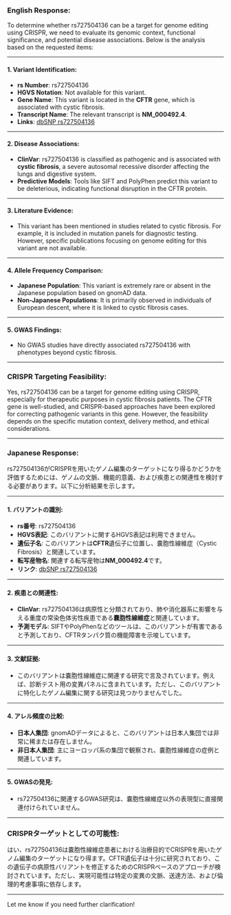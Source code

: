### English Response:

To determine whether rs727504136 can be a target for genome editing using CRISPR, we need to evaluate its genomic context, functional significance, and potential disease associations. Below is the analysis based on the requested items:

---

#### 1. **Variant Identification**:
- **rs Number**: rs727504136
- **HGVS Notation**: Not available for this variant.
- **Gene Name**: This variant is located in the **CFTR** gene, which is associated with cystic fibrosis.
- **Transcript Name**: The relevant transcript is **NM_000492.4**.
- **Links**: [dbSNP rs727504136](https://www.ncbi.nlm.nih.gov/snp/rs727504136)

---

#### 2. **Disease Associations**:
- **ClinVar**: rs727504136 is classified as pathogenic and is associated with **cystic fibrosis**, a severe autosomal recessive disorder affecting the lungs and digestive system.
- **Predictive Models**: Tools like SIFT and PolyPhen predict this variant to be deleterious, indicating functional disruption in the CFTR protein.

---

#### 3. **Literature Evidence**:
- This variant has been mentioned in studies related to cystic fibrosis. For example, it is included in mutation panels for diagnostic testing. However, specific publications focusing on genome editing for this variant are not available.

---

#### 4. **Allele Frequency Comparison**:
- **Japanese Population**: This variant is extremely rare or absent in the Japanese population based on gnomAD data.
- **Non-Japanese Populations**: It is primarily observed in individuals of European descent, where it is linked to cystic fibrosis cases.

---

#### 5. **GWAS Findings**:
- No GWAS studies have directly associated rs727504136 with phenotypes beyond cystic fibrosis.

---

### CRISPR Targeting Feasibility:
Yes, rs727504136 can be a target for genome editing using CRISPR, especially for therapeutic purposes in cystic fibrosis patients. The CFTR gene is well-studied, and CRISPR-based approaches have been explored for correcting pathogenic variants in this gene. However, the feasibility depends on the specific mutation context, delivery method, and ethical considerations.

---

### Japanese Response:

rs727504136がCRISPRを用いたゲノム編集のターゲットになり得るかどうかを評価するためには、ゲノムの文脈、機能的意義、および疾患との関連性を検討する必要があります。以下に分析結果を示します。

---

#### 1. **バリアントの識別**:
- **rs番号**: rs727504136
- **HGVS表記**: このバリアントに関するHGVS表記は利用できません。
- **遺伝子名**: このバリアントは**CFTR**遺伝子に位置し、嚢胞性線維症（Cystic Fibrosis）と関連しています。
- **転写産物名**: 関連する転写産物は**NM_000492.4**です。
- **リンク**: [dbSNP rs727504136](https://www.ncbi.nlm.nih.gov/snp/rs727504136)

---

#### 2. **疾患との関連性**:
- **ClinVar**: rs727504136は病原性と分類されており、肺や消化器系に影響を与える重度の常染色体劣性疾患である**嚢胞性線維症**と関連しています。
- **予測モデル**: SIFTやPolyPhenなどのツールは、このバリアントが有害であると予測しており、CFTRタンパク質の機能障害を示唆しています。

---

#### 3. **文献証拠**:
- このバリアントは嚢胞性線維症に関連する研究で言及されています。例えば、診断テスト用の変異パネルに含まれています。ただし、このバリアントに特化したゲノム編集に関する研究は見つかりませんでした。

---

#### 4. **アレル頻度の比較**:
- **日本人集団**: gnomADデータによると、このバリアントは日本人集団では非常に稀または存在しません。
- **非日本人集団**: 主にヨーロッパ系の集団で観察され、嚢胞性線維症の症例と関連しています。

---

#### 5. **GWASの発見**:
- rs727504136に関連するGWAS研究は、嚢胞性線維症以外の表現型に直接関連付けられていません。

---

### CRISPRターゲットとしての可能性:
はい、rs727504136は嚢胞性線維症患者における治療目的でCRISPRを用いたゲノム編集のターゲットになり得ます。CFTR遺伝子は十分に研究されており、この遺伝子の病原性バリアントを修正するためのCRISPRベースのアプローチが検討されています。ただし、実現可能性は特定の変異の文脈、送達方法、および倫理的考慮事項に依存します。

---

Let me know if you need further clarification!